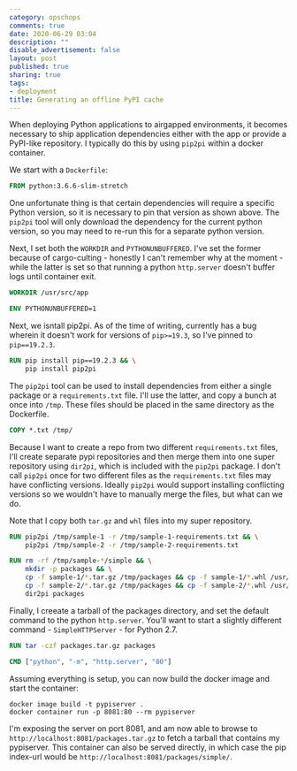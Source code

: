 ```yaml
---
category: opschops
comments: true
date: 2020-06-29 03:04
description: ""
disable_advertisement: false
layout: post
published: true
sharing: true
tags:
- deployment
title: Generating an offline PyPI cache
---
```


When deploying Python applications to airgapped environments, it becomes necessary to ship application dependencies either with the app or provide a PyPI-like repository. I typically do this by using `pip2pi` within a docker container.

We start with a `Dockerfile`:

```Dockerfile
FROM python:3.6.6-slim-stretch
```

One unfortunate thing is that certain dependencies will require a specific Python version, so it is necessary to pin that version as shown above. The `pip2pi` tool will only download the dependency for the current python version, so you may need to re-run this for a separate python version.

Next, I set both the `WORKDIR` and `PYTHONUNBUFFERED`. I've set the former because of cargo-culting - honestly I can't remember why at the moment - while the latter is set so that running a python `http.server` doesn't buffer logs until container exit.

```Dockerfile
WORKDIR /usr/src/app

ENV PYTHONUNBUFFERED=1
```

Next, we isntall pip2pi. As of the time of writing, currently has a bug wherein it doesn't work for versions of `pip>=19.3`, so I've pinned to `pip==19.2.3`.

```Dockerfile
RUN pip install pip==19.2.3 && \
    pip install pip2pi
```

The `pip2pi` tool can be used to install dependencies from either a single package or a `requirements.txt` file. I'll use the latter, and copy a bunch at once into `/tmp`. These files should be placed in the same directory as the Dockerfile.

```Dockerfile
COPY *.txt /tmp/
```

Because I want to create a repo from two different `requirements.txt` files, I'll create separate pypi repositories and then merge them into one super repository using `dir2pi`, which is included with the `pip2pi` package. I don't call `pip2pi` once for two different files as the `requirements.txt` files may have conflicting versions. Ideally `pip2pi` would support installing conflicting versions so we wouldn't have to manually merge the files, but what can we do.

Note that I copy both `tar.gz` and `whl` files into my super repository.

```Dockerfile
RUN pip2pi /tmp/sample-1 -r /tmp/sample-1-requirements.txt && \
    pip2pi /tmp/sample-2 -r /tmp/sample-2-requirements.txt

RUN rm -rf /tmp/sample-*/simple && \
    mkdir -p packages && \
    cp -f sample-1/*.tar.gz /tmp/packages && cp -f sample-1/*.whl /usr/src/app/packages && \
    cp -f sample-2/*.tar.gz /tmp/packages && cp -f sample-2/*.whl /usr/src/app/packages && \
    dir2pi packages
```

Finally, I creeate a tarball of the packages directory, and set the default command to the python `http.server`. You'll want to start a slightly different command - `SimpleHTTPServer` - for Python 2.7.

```Dockerfile
RUN tar -czf packages.tar.gz packages

CMD ["python", "-m", "http.server", "80"]
```

Assuming everything is setup, you can now build the docker image and start the container:

```shell
docker image build -t pypiserver .
docker container run -p 8081:80 --rm pypiserver
```

I'm exposing the server on port 8081, and am now able to browse to `http://localhost:8081/packages.tar.gz` to fetch a tarball that contains my pypiserver. This container can also be served directly, in which case the pip index-url would be `http://localhost:8081/packages/simple/`.